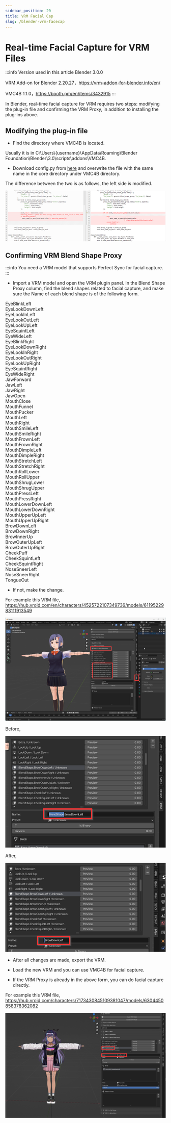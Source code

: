 ```yaml
---
sidebar_position: 20
title: VRM Facial Cap
slug: /blender-vrm-facecap
---
```


# Real-time Facial Capture for VRM Files

:::info Version used in this article
Blender 3.0.0

VRM Add-on for Blender 2.20.27，https://vrm-addon-for-blender.info/en/

VMC4B 1.1.0，https://booth.pm/en/items/3432915
:::

In Blender, real-time facial capture for VRM requires two steps: modifying the plug-in file and confirming the VRM Proxy, in addition to installing the plug-ins above.

## Modifying the plug-in file

- Find the directory where VMC4B is located.

Usually it is in C:\Users\\{username}\AppData\Roaming\Blender Foundation\Blender\3.0\scripts\addons\VMC4B.

- Download config.py from [here](https://kilimanjaro.sunnyview.tech/config.py) and overwrite the file with the same name in the core directory under VMC4B directory.

The difference between the two is as follows, the left side is modified.

![](../../../img/2024_01_23_10_07_00-config.py.png)

## Confirming VRM Blend Shape Proxy

:::info
You need a VRM model that supports Perfect Sync for facial capture.
:::

- Import a VRM model and open the VRM plugin panel. In the Blend Shape Proxy column, find the blend shapes related to facial capture, and make sure the Name of each blend shape is of the following form.

EyeBlinkLeft  
EyeLookDownLeft  
EyeLookInLeft  
EyeLookOutLeft  
EyeLookUpLeft  
EyeSquintLeft  
EyeWideLeft  
EyeBlinkRight  
EyeLookDownRight  
EyeLookInRight  
EyeLookOutRight  
EyeLookUpRight  
EyeSquintRight  
EyeWideRight  
JawForward  
JawLeft  
JawRight  
JawOpen  
MouthClose  
MouthFunnel  
MouthPucker  
MouthLeft  
MouthRight  
MouthSmileLeft  
MouthSmileRight  
MouthFrownLeft  
MouthFrownRight  
MouthDimpleLeft  
MouthDimpleRight  
MouthStretchLeft  
MouthStretchRight  
MouthRollLower  
MouthRollUpper  
MouthShrugLower  
MouthShrugUpper  
MouthPressLeft  
MouthPressRight  
MouthLowerDownLeft  
MouthLowerDownRight  
MouthUpperUpLeft  
MouthUpperUpRight  
BrowDownLeft  
BrowDownRight  
BrowInnerUp  
BrowOuterUpLeft  
BrowOuterUpRight  
CheekPuff  
CheekSquintLeft  
CheekSquintRight  
NoseSneerLeft  
NoseSneerRight  
TongueOut  

- If not, make the change.

For example this VRM file, https://hub.vroid.com/en/characters/4525722107349736/models/6119522983111913549

![](../../../img/2024_01_23_10_36_19-Blender.png)

Before,

![](../../../img/2024_01_23_10_44_00-Blender.png)

After,

![](../../../img/2024_01_23_10_44_14-Blender.png)

- After all changes are made, export the VRM.

- Load the new VRM and you can use VMC4B for facial capture.

- If the VRM Proxy is already in the above form, you can do facial capture directly.

For example this VRM file, https://hub.vroid.com/characters/7173430845109381047/models/6304450858378362082

![](../../../img/2024_01_23_12_58_02-Blender.png)